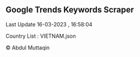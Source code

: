 

## Google Trends Keywords Scraper 
 
Last Update 16-03-2023 , 16:58:04

Country List :
VIETNAM.json



© Abdul Muttaqin 
